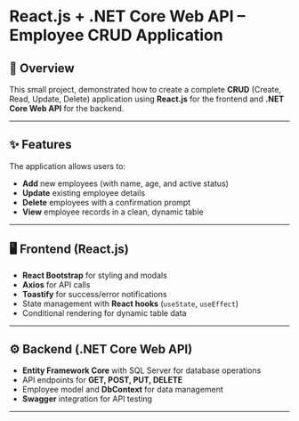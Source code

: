 # React.js + .NET Core Web API – Employee CRUD Application  

## 📌 Overview  
This small project, demonstrated how to create a complete **CRUD** (Create, Read, Update, Delete) application using **React.js** for the frontend and **.NET Core Web API** for the backend.  

---

## ✨ Features  
The application allows users to:  
- **Add** new employees (with name, age, and active status)  
- **Update** existing employee details  
- **Delete** employees with a confirmation prompt  
- **View** employee records in a clean, dynamic table  

---

## 🖥 Frontend (React.js)  
- **React Bootstrap** for styling and modals  
- **Axios** for API calls  
- **Toastify** for success/error notifications  
- State management with **React hooks** (`useState`, `useEffect`)  
- Conditional rendering for dynamic table data  

---

## ⚙ Backend (.NET Core Web API)  
- **Entity Framework Core** with SQL Server for database operations  
- API endpoints for **GET, POST, PUT, DELETE**  
- Employee model and **DbContext** for data management  
- **Swagger** integration for API testing  

---
